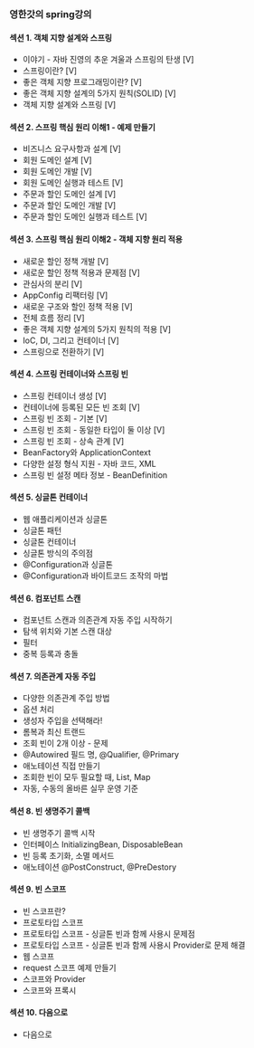 ### 영한갓의 spring강의

#### 섹션 1. 객체 지향 설계와 스프링
- 이야기 - 자바 진영의 추운 겨울과 스프링의 탄생 [V]
- 스프링이란? [V]
- 좋은 객체 지향 프로그래밍이란? [V]
- 좋은 객체 지향 설계의 5가지 원칙(SOLID) [V]
- 객체 지향 설계와 스프링 [V]

#### 섹션 2. 스프링 핵심 원리 이해1 - 예제 만들기
- 비즈니스 요구사항과 설계 [V]
- 회원 도메인 설계 [V]
- 회원 도메인 개발 [V]
- 회원 도메인 실행과 테스트 [V]
- 주문과 할인 도메인 설계 [V]
- 주문과 할인 도메인 개발 [V]
- 주문과 할인 도메인 실행과 테스트 [V]

#### 섹션 3. 스프링 핵심 원리 이해2 - 객체 지향 원리 적용
- 새로운 할인 정책 개발 [V]
- 새로운 할인 정책 적용과 문제점 [V]
- 관심사의 분리 [V]
- AppConfig 리팩터링 [V]
- 새로운 구조와 할인 정책 적용 [V]
- 전체 흐름 정리 [V]
- 좋은 객체 지향 설계의 5가지 원칙의 적용 [V]
- IoC, DI, 그리고 컨테이너 [V]
- 스프링으로 전환하기 [V]

#### 섹션 4. 스프링 컨테이너와 스프링 빈
- 스프링 컨테이너 생성 [V]
- 컨테이너에 등록된 모든 빈 조회 [V]
- 스프링 빈 조회 - 기본 [V]
- 스프링 빈 조회 - 동일한 타입이 둘 이상 [V]
- 스프링 빈 조회 - 상속 관계 [V]
- BeanFactory와 ApplicationContext
- 다양한 설정 형식 지원 - 자바 코드, XML
- 스프링 빈 설정 메타 정보 - BeanDefinition

#### 섹션 5. 싱글톤 컨테이너
- 웹 애플리케이션과 싱글톤
- 싱글톤 패턴
- 싱글톤 컨테이너
- 싱글톤 방식의 주의점
- @Configuration과 싱글톤
- @Configuration과 바이트코드 조작의 마법

#### 섹션 6. 컴포넌트 스캔
- 컴포넌트 스캔과 의존관계 자동 주입 시작하기
- 탐색 위치와 기본 스캔 대상
- 필터
- 중복 등록과 충돌

#### 섹션 7. 의존관계 자동 주입
- 다양한 의존관계 주입 방법
- 옵션 처리
- 생성자 주입을 선택해라!
- 롬복과 최신 트랜드
- 조회 빈이 2개 이상 - 문제
- @Autowired 필드 명, @Qualifier, @Primary
- 애노테이션 직접 만들기
- 조회한 빈이 모두 필요할 때, List, Map
- 자동, 수동의 올바른 실무 운영 기준

#### 섹션 8. 빈 생명주기 콜백
- 빈 생명주기 콜백 시작
- 인터페이스 InitializingBean, DisposableBean
- 빈 등록 초기화, 소멸 메서드
- 애노테이션 @PostConstruct, @PreDestory

#### 섹션 9. 빈 스코프
- 빈 스코프란?
- 프로토타입 스코프
- 프로토타입 스코프 - 싱글톤 빈과 함께 사용시 문제점
- 프로토타입 스코프 - 싱글톤 빈과 함께 사용시 Provider로 문제 해결
- 웹 스코프
- request 스코프 예제 만들기
- 스코프와 Provider
- 스코프와 프록시

#### 섹션 10. 다음으로
- 다음으로
